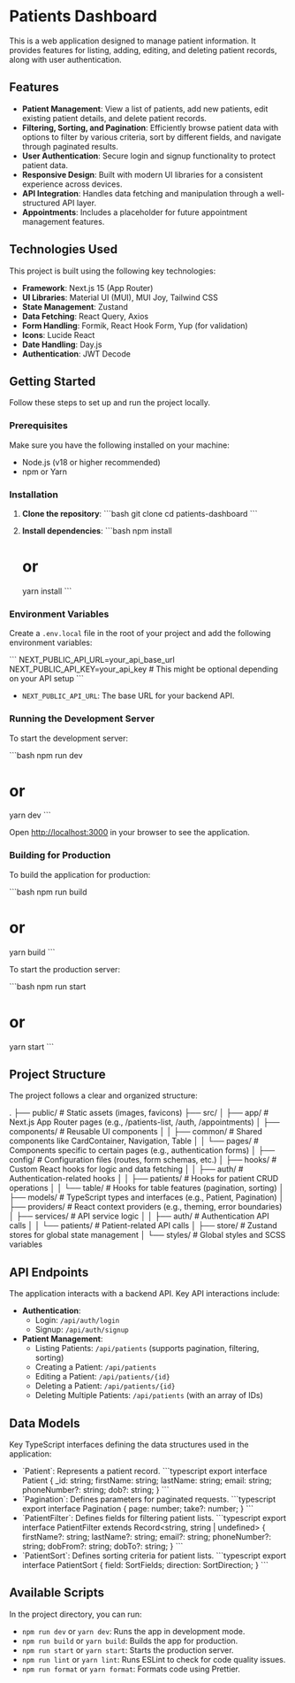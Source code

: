 # Patients Dashboard

This is a web application designed to manage patient information. It provides features for listing, adding, editing, and deleting patient records, along with user authentication.

## Features

*   **Patient Management**: View a list of patients, add new patients, edit existing patient details, and delete patient records.
*   **Filtering, Sorting, and Pagination**: Efficiently browse patient data with options to filter by various criteria, sort by different fields, and navigate through paginated results.
*   **User Authentication**: Secure login and signup functionality to protect patient data.
*   **Responsive Design**: Built with modern UI libraries for a consistent experience across devices.
*   **API Integration**: Handles data fetching and manipulation through a well-structured API layer.
*   **Appointments**: Includes a placeholder for future appointment management features.

## Technologies Used

This project is built using the following key technologies:

*   **Framework**: Next.js 15 (App Router)
*   **UI Libraries**: Material UI (MUI), MUI Joy, Tailwind CSS
*   **State Management**: Zustand
*   **Data Fetching**: React Query, Axios
*   **Form Handling**: Formik, React Hook Form, Yup (for validation)
*   **Icons**: Lucide React
*   **Date Handling**: Day.js
*   **Authentication**: JWT Decode

## Getting Started

Follow these steps to set up and run the project locally.

### Prerequisites

Make sure you have the following installed on your machine:

*   Node.js (v18 or higher recommended)
*   npm or Yarn

### Installation

1.  **Clone the repository**:
    \`\`\`bash
    git clone <repository-url>
    cd patients-dashboard
    \`\`\`

2.  **Install dependencies**:
    \`\`\`bash
    npm install
    # or
    yarn install
    \`\`\`

### Environment Variables

Create a `.env.local` file in the root of your project and add the following environment variables:

\`\`\`
NEXT_PUBLIC_API_URL=your_api_base_url
NEXT_PUBLIC_API_KEY=your_api_key # This might be optional depending on your API setup
\`\`\`

*   `NEXT_PUBLIC_API_URL`: The base URL for your backend API.

### Running the Development Server

To start the development server:

\`\`\`bash
npm run dev
# or
yarn dev
\`\`\`

Open [http://localhost:3000](http://localhost:3000) in your browser to see the application.

### Building for Production

To build the application for production:

\`\`\`bash
npm run build
# or
yarn build
\`\`\`

To start the production server:

\`\`\`bash
npm run start
# or
yarn start
\`\`\`

## Project Structure

The project follows a clear and organized structure:

.
├── public/                   # Static assets (images, favicons)
├── src/
│   ├── app/                  # Next.js App Router pages (e.g., /patients-list, /auth, /appointments)
│   ├── components/           # Reusable UI components
│   │   ├── common/           # Shared components like CardContainer, Navigation, Table
│   │   └── pages/            # Components specific to certain pages (e.g., authentication forms)
│   ├── config/               # Configuration files (routes, form schemas, etc.)
│   ├── hooks/                # Custom React hooks for logic and data fetching
│   │   ├── auth/             # Authentication-related hooks
│   │   ├── patients/         # Hooks for patient CRUD operations
│   │   └── table/            # Hooks for table features (pagination, sorting)
│   ├── models/               # TypeScript types and interfaces (e.g., Patient, Pagination)
│   ├── providers/            # React context providers (e.g., theming, error boundaries)
│   ├── services/             # API service logic
│   │   ├── auth/             # Authentication API calls
│   │   └── patients/         # Patient-related API calls
│   ├── store/                # Zustand stores for global state management
│   └── styles/               # Global styles and SCSS variables


## API Endpoints

The application interacts with a backend API. Key API interactions include:

*   **Authentication**:
    *   Login: `/api/auth/login`
    *   Signup: `/api/auth/signup`
*   **Patient Management**:
    *   Listing Patients: `/api/patients` (supports pagination, filtering, sorting)
    *   Creating a Patient: `/api/patients`
    *   Editing a Patient: `/api/patients/{id}`
    *   Deleting a Patient: `/api/patients/{id}`
    *   Deleting Multiple Patients: `/api/patients` (with an array of IDs)

## Data Models

Key TypeScript interfaces defining the data structures used in the application:

*   \`Patient\`: Represents a patient record.
    \`\`\`typescript
    export interface Patient {
      _id: string;
      firstName: string;
      lastName: string;
      email: string;
      phoneNumber?: string;
      dob?: string;
    }
    \`\`\`
*   \`Pagination\`: Defines parameters for paginated requests.
    \`\`\`typescript
    export interface Pagination {
      page: number;
      take?: number;
    }
    \`\`\`
*   \`PatientFilter\`: Defines fields for filtering patient lists.
    \`\`\`typescript
    export interface PatientFilter extends Record<string, string | undefined> {
      firstName?: string;
      lastName?: string;
      email?: string;
      phoneNumber?: string;
      dobFrom?: string;
      dobTo?: string;
    }
    \`\`\`
*   \`PatientSort\`: Defines sorting criteria for patient lists.
    \`\`\`typescript
    export interface PatientSort {
      field: SortFields;
      direction: SortDirection;
    }
    \`\`\`

## Available Scripts

In the project directory, you can run:

*   `npm run dev` or `yarn dev`: Runs the app in development mode.
*   `npm run build` or `yarn build`: Builds the app for production.
*   `npm run start` or `yarn start`: Starts the production server.
*   `npm run lint` or `yarn lint`: Runs ESLint to check for code quality issues.
*   `npm run format` or `yarn format`: Formats code using Prettier.
